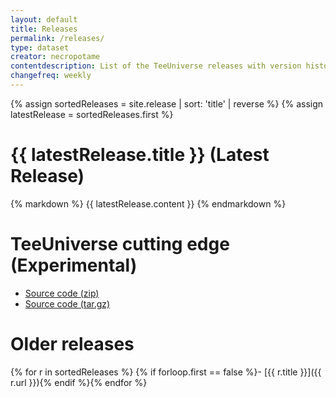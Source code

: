 ```yaml
---
layout: default
title: Releases
permalink: /releases/
type: dataset
creator: necropotame
contentdescription: List of the TeeUniverse releases with version history, including links to compressed distributions of their source codes and their binaries
changefreq: weekly
---
```


{% assign sortedReleases = site.release | sort: 'title' | reverse %}
{% assign latestRelease = sortedReleases.first %}
# {{ latestRelease.title }} (Latest Release) #
{% markdown %}
{{ latestRelease.content }}
{% endmarkdown %}


# TeeUniverse cutting edge (Experimental) #

* [Source code (zip)](https://github.com/teeuniverse/teeuniverse/archive/master.zip)
* [Source code (tar.gz)](https://github.com/teeuniverse/teeuniverse/archive/master.tar.gz)


# Older releases #

{% for r in sortedReleases %}
{% if forloop.first == false %}- [{{ r.title }}]({{ r.url }}){% endif %}{% endfor %}

